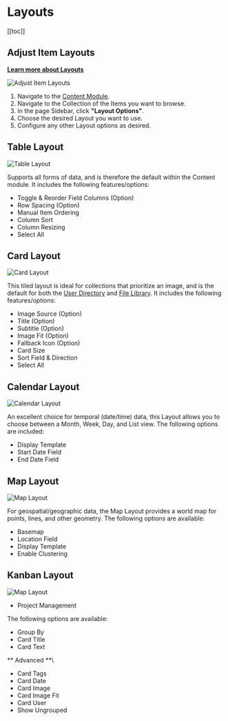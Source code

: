 # Layouts

[[toc]]

## Adjust Item Layouts

**[Learn more about Layouts](/getting-started/glossary/#layouts)**

![Adjust Item Layouts](image.webp)

1. Navigate to the [Content Module](/app/overview/#_1-module-bar).
2. Navigate to the Collection of the Items you want to browse.
3. In the page Sidebar, click **"Layout Options"**.
4. Choose the desired Layout you want to use.
5. Configure any other Layout options as desired.

## Table Layout

![Table Layout](image.webp)

Supports all forms of data, and is therefore the default within the Content module. It includes the following
features/options:

- Toggle & Reorder Field Columns (Option)
- Row Spacing (Option)
- Manual Item Ordering
- Column Sort
- Column Resizing
- Select All

## Card Layout

![Card Layout](image.webp)

This tiled layout is ideal for collections that prioritize an image, and is the default for both the
[User Directory](/app/user-directory/) and [File Library](/reference/files/). It includes the following
features/options:

- Image Source (Option)
- Title (Option)
- Subtitle (Option)
- Image Fit (Option)
- Fallback Icon (Option)
- Card Size
- Sort Field & Direction
- Select All

## Calendar Layout

![Calendar Layout](image.webp)

An excellent choice for temporal (date/time) data, this Layout allows you to choose between a Month, Week, Day, and List
view. The following options are included:

- Display Template
- Start Date Field
- End Date Field

## Map Layout

![Map Layout](image.webp)

For geospatial/geographic data, the Map Layout provides a world map for points, lines, and other geometry. The following
options are available:

- Basemap
- Location Field
- Display Template
- Enable Clustering

## Kanban Layout

![Map Layout](image.webp)

- Project Management

The following options are available:

- Group By
- Card Title
- Card Text

** Advanced **\

- Card Tags
- Card Date
- Card Image
- Card Image Fit
- Card User
- Show Ungrouped
